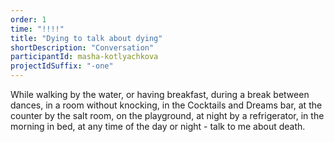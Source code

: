 ```yaml
---
order: 1
time: "!!!!"
title: "Dying to talk about dying"
shortDescription: "Conversation"
participantId: masha-kotlyachkova
projectIdSuffix: "-one"
---
```


While walking by the water, or having breakfast, during a break between dances, in a room without knocking, in the Cocktails and Dreams bar, at the counter by the salt room, on the playground, at night by a refrigerator, in the morning in bed, at any time of the day or night - talk to me about death.
